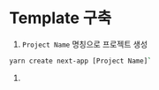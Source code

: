 # Template 구축

1. `Project Name` 명칭으로 프로젝트 생성

```bash
yarn create next-app [Project Name]`
```

1.
